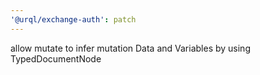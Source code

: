 ```yaml
---
'@urql/exchange-auth': patch
---
```


allow mutate to infer mutation Data and Variables by using TypedDocumentNode
